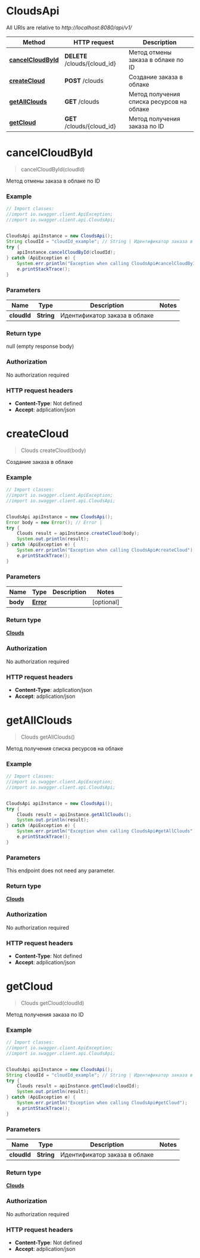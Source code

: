 # CloudsApi

All URIs are relative to *http://localhost:8080/api/v1/*

Method | HTTP request | Description
------------- | ------------- | -------------
[**cancelCloudById**](CloudsApi.md#cancelCloudById) | **DELETE** /clouds/{cloud_id} | Метод отмены заказа в облаке по ID
[**createCloud**](CloudsApi.md#createCloud) | **POST** /clouds | Создание заказа в облаке
[**getAllClouds**](CloudsApi.md#getAllClouds) | **GET** /clouds | Метод получения списка ресурсов на облаке
[**getCloud**](CloudsApi.md#getCloud) | **GET** /clouds/{cloud_id} | Метод получения заказа по ID

<a name="cancelCloudById"></a>
# **cancelCloudById**
> cancelCloudById(cloudId)

Метод отмены заказа в облаке по ID

### Example
```java
// Import classes:
//import io.swagger.client.ApiException;
//import io.swagger.client.api.CloudsApi;


CloudsApi apiInstance = new CloudsApi();
String cloudId = "cloudId_example"; // String | Идентификатор заказа в облаке
try {
    apiInstance.cancelCloudById(cloudId);
} catch (ApiException e) {
    System.err.println("Exception when calling CloudsApi#cancelCloudById");
    e.printStackTrace();
}
```

### Parameters

Name | Type | Description  | Notes
------------- | ------------- | ------------- | -------------
 **cloudId** | **String**| Идентификатор заказа в облаке |

### Return type

null (empty response body)

### Authorization

No authorization required

### HTTP request headers

 - **Content-Type**: Not defined
 - **Accept**: adplication/json

<a name="createCloud"></a>
# **createCloud**
> Clouds createCloud(body)

Создание заказа в облаке

### Example
```java
// Import classes:
//import io.swagger.client.ApiException;
//import io.swagger.client.api.CloudsApi;


CloudsApi apiInstance = new CloudsApi();
Error body = new Error(); // Error | 
try {
    Clouds result = apiInstance.createCloud(body);
    System.out.println(result);
} catch (ApiException e) {
    System.err.println("Exception when calling CloudsApi#createCloud");
    e.printStackTrace();
}
```

### Parameters

Name | Type | Description  | Notes
------------- | ------------- | ------------- | -------------
 **body** | [**Error**](Error.md)|  | [optional]

### Return type

[**Clouds**](Clouds.md)

### Authorization

No authorization required

### HTTP request headers

 - **Content-Type**: adplication/json
 - **Accept**: adplication/json

<a name="getAllClouds"></a>
# **getAllClouds**
> Clouds getAllClouds()

Метод получения списка ресурсов на облаке

### Example
```java
// Import classes:
//import io.swagger.client.ApiException;
//import io.swagger.client.api.CloudsApi;


CloudsApi apiInstance = new CloudsApi();
try {
    Clouds result = apiInstance.getAllClouds();
    System.out.println(result);
} catch (ApiException e) {
    System.err.println("Exception when calling CloudsApi#getAllClouds");
    e.printStackTrace();
}
```

### Parameters
This endpoint does not need any parameter.

### Return type

[**Clouds**](Clouds.md)

### Authorization

No authorization required

### HTTP request headers

 - **Content-Type**: Not defined
 - **Accept**: adplication/json

<a name="getCloud"></a>
# **getCloud**
> Clouds getCloud(cloudId)

Метод получения заказа по ID

### Example
```java
// Import classes:
//import io.swagger.client.ApiException;
//import io.swagger.client.api.CloudsApi;


CloudsApi apiInstance = new CloudsApi();
String cloudId = "cloudId_example"; // String | Идентификатор заказа в облаке
try {
    Clouds result = apiInstance.getCloud(cloudId);
    System.out.println(result);
} catch (ApiException e) {
    System.err.println("Exception when calling CloudsApi#getCloud");
    e.printStackTrace();
}
```

### Parameters

Name | Type | Description  | Notes
------------- | ------------- | ------------- | -------------
 **cloudId** | **String**| Идентификатор заказа в облаке |

### Return type

[**Clouds**](Clouds.md)

### Authorization

No authorization required

### HTTP request headers

 - **Content-Type**: Not defined
 - **Accept**: adplication/json
